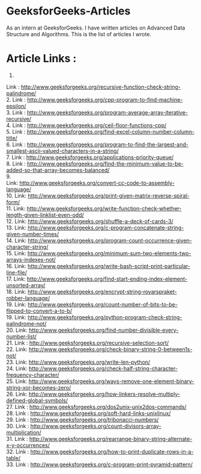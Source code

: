 # GeeksforGeeks-Articles
As an intern at GeeksforGeeks. I have written articles on Advanced Data Structure and Algorithms.
This is the list of articles I wrote.

# Article Links :
1.
  Link : http://www.geeksforgeeks.org/recursive-function-check-string-palindrome/<br />
2.
	Link : http://www.geeksforgeeks.org/cpp-program-to-find-machine-epsilon/<br />
3.
	Link : http://www.geeksforgeeks.org/program-average-array-iterative-recursive/<br />
4.
	Link : http://www.geeksforgeeks.org/ceil-floor-functions-cpp/<br />
5.
	Link : http://www.geeksforgeeks.org/find-excel-column-number-column-title/ <br />
6.
	Link : http://www.geeksforgeeks.org/program-to-find-the-largest-and-smallest-ascii-valued-characters-in-a-string/<br />
7.
	Link : http://www.geeksforgeeks.org/applications-priority-queue/<br />
8.
	Link : http://www.geeksforgeeks.org/find-the-minimum-value-to-be-added-so-that-array-becomes-balanced/<br />
9.	
	Link: http://www.geeksforgeeks.org/convert-cc-code-to-assembly-language/<br />
10.	
	Link: http://www.geeksforgeeks.org/print-given-matrix-reverse-spiral-form/<br />
11.	
	Link: http://www.geeksforgeeks.org/write-function-check-whether-length-given-linklist-even-odd/<br />
12.	
	Link: http://www.geeksforgeeks.org/shuffle-a-deck-of-cards-3/<br />
13.	
	Link: http://www.geeksforgeeks.org/c-program-concatenate-string-given-number-times/<br />
14.
	Link: http://www.geeksforgeeks.org/program-count-occurrence-given-character-string/<br />
15.
	Link: http://www.geeksforgeeks.org/minimum-sum-two-elements-two-arrays-indexes-not/<br />
16.
	Link: http://www.geeksforgeeks.org/write-bash-script-print-particular-line-file/<br />
17.
	Link: http://www.geeksforgeeks.org/find-start-ending-index-element-unsorted-array/<br />
18.
	Link: http://www.geeksforgeeks.org/encrypt-string-rovarspraket-robber-language/<br />
19.
	Link: http://www.geeksforgeeks.org/count-number-of-bits-to-be-flipped-to-convert-a-to-b/<br />
19.
	Link: http://www.geeksforgeeks.org/python-program-check-string-palindrome-not/<br />
20.
	Link: http://www.geeksforgeeks.org/find-number-divisible-every-number-list/<br />
21.
	Link : http://www.geeksforgeeks.org/recursive-selection-sort/<br />
22.
	Link: http://www.geeksforgeeks.org/check-binary-string-0-between1s-not/<br />
23.
	Link: http://www.geeksforgeeks.org/write-len-python/<br />
24.
	Link: http://www.geeksforgeeks.org/check-half-string-character-frequency-character/<br />
25.
	Link: http://www.geeksforgeeks.org/ways-remove-one-element-binary-string-xor-becomes-zero/<br />
26.
	Link: http://www.geeksforgeeks.org/how-linkers-resolve-multiply-defined-global-symbols/<br />
27.
	Link : http://www.geeksforgeeks.org/dos2unix-unix2dos-commands/<br />
28.
	Link : http://www.geeksforgeeks.org/soft-hard-links-unixlinux/<br />
29.
	Link : http://www.geeksforgeeks.org/tribonacci-numbers/<br />
30.
	Link : http://www.geeksforgeeks.org/count-divisors-array-multiplication/<br />
31.
	Link : http://www.geeksforgeeks.org/rearrange-binary-string-alternate-x-y-occurrences/<br />
32.
	Link : http://www.geeksforgeeks.org/how-to-print-duplicate-rows-in-a-table/<br />
33.
	Link : http://www.geeksforgeeks.org/c-program-print-pyramid-pattern/<br />
